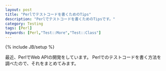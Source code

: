 ```yaml
---
layout: post
title: "Perlでテストコードを書くためのTips"
description: "Perlでテストコードを書くためのTipsです。"
category: Testing
tags: [Perl]
keywords: [Perl,"Test::More","Test::Class"]
---
```

{% include JB/setup %}

最近、PerlでWeb APIの開発をしています。
Perlでのテストコードを書く方法を調べたので、それをまとめてみます。

